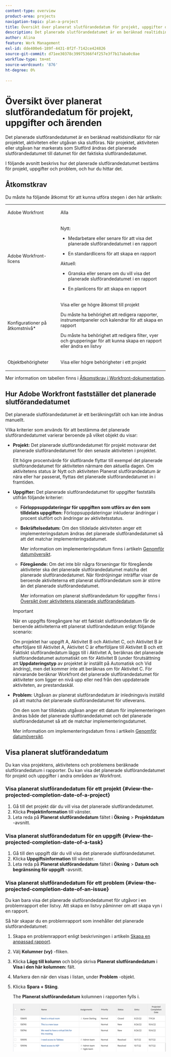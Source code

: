 ```yaml
---
content-type: overview
product-area: projects
navigation-topic: plan-a-project
title: Översikt över planerat slutförandedatum för projekt, uppgifter och ärenden
description: Det planerade slutförandedatumet är en beräknad realtidsindikator för när projektet, aktiviteten eller utgåvan ska slutföras. När projektet, aktiviteten eller utgåvan har markerats som Slutförd ändras det planerade slutförandedatumet till datumet för det faktiska slutförandedatumet.
author: Alina
feature: Work Management
exl-id: dde400e6-189f-4431-8f2f-7142ce424826
source-git-commit: d71ee30378c39975366f4f257e3f7b17aba0c0ae
workflow-type: tm+mt
source-wordcount: '876'
ht-degree: 0%

---
```


# Översikt över planerat slutförandedatum för projekt, uppgifter och ärenden

<!-- Audited: 1/2024 -->

Det planerade slutförandedatumet är en beräknad realtidsindikator för när projektet, aktiviteten eller utgåvan ska slutföras. När projektet, aktiviteten eller utgåvan har markerats som Slutförd ändras det planerade slutförandedatumet till datumet för det faktiska slutförandedatumet.

I följande avsnitt beskrivs hur det planerade slutförandedatumet bestäms för projekt, uppgifter och problem, och hur du hittar det.

## Åtkomstkrav

Du måste ha följande åtkomst för att kunna utföra stegen i den här artikeln:


<table style="table-layout:auto"> 
 <col> 
 <col> 
 <tbody> 
  <tr> 
   <td role="rowheader">Adobe Workfront</td> 
   <td> <p>Alla</p> </td> 
  </tr> 
  <tr> 
   <td role="rowheader">Adobe Workfront-licens</td> 
   <td> 
   <p>Nytt: 
   <ul><li><p>Medarbetare eller senare för att visa det planerade slutförandedatumet i en rapport</p></li> <li><p>En standardlicens för att skapa en rapport</p></li> </ul>

<p>Aktuell: 
   <ul><li><p>Granska eller senare om du vill visa det planerade slutförandedatumet i en rapport</p></li> 
   <li><p>En planlicens för att skapa en rapport</p> </li></ul>
      </td> 
  </tr> 
  <tr> 
   <td role="rowheader">Konfigurationer på åtkomstnivå*</td> 
   <td> <p>Visa eller ge högre åtkomst till projekt</p> <p>Du måste ha behörighet att redigera rapporter, instrumentpaneler och kalendrar för att skapa en rapport</p> <p>Du måste ha behörighet att redigera filter, vyer och grupperingar för att kunna skapa en rapport eller ändra en listvy</p>  </td> 
  </tr> 
  <tr> 
   <td role="rowheader">Objektbehörigheter</td> 
   <td> <p>Visa eller högre behörigheter i ett projekt</p> </td> 
  </tr> 
 </tbody> 
</table>

Mer information om tabellen finns i [Åtkomstkrav i Workfront-dokumentation](/help/quicksilver/administration-and-setup/add-users/access-levels-and-object-permissions/access-level-requirements-in-documentation.md).

## Hur Adobe Workfront fastställer det planerade slutförandedatumet

Det planerade slutförandedatumet är ett beräkningsfält och kan inte ändras manuellt.

Vilka kriterier som används för att bestämma det planerade slutförandedatumet varierar beroende på vilket objekt du visar:

* **Projekt:** Det planerade slutförandedatumet för projekt motsvarar det planerade slutförandedatumet för den senaste aktiviteten i projektet.

  Ett högre procentvärde för slutförande flyttar till exempel det planerade slutförandedatumet för aktiviteten närmare den aktuella dagen. Om aktivitetens status är Nytt och aktiviteten Planerat slutförandedatum är nära eller har passerat, flyttas det planerade slutförandedatumet in i framtiden.

* **Uppgifter:** Det planerade slutförandedatumet för uppgifter fastställs utifrån följande kriterier:

   * **Förloppsuppdateringar för uppgiften som utförs av den som tilldelats uppgiften:** Förloppsuppdateringar inkluderar ändringar i procent slutfört och ändringar av aktivitetsstatus.
   * **Bekräftelsedatum:** Om den tilldelade aktiviteten anger ett implementeringsdatum ändras det planerade slutförandedatumet så att det matchar implementeringsdatumet.

     Mer information om implementeringsdatum finns i artikeln [Genomför datumöversikt](../../../manage-work/projects/updating-work-in-a-project/overview-of-commit-dates.md).

   * **Föregående:** Om det inte blir några förseningar för föregående aktiviteter ska det planerade slutförandedatumet matcha det planerade slutförandedatumet. När fördröjningar inträffar visar de beroende aktiviteterna ett planerat slutförandedatum som är större än det planerade slutförandedatumet.

     Mer information om planerat slutförandedatum för uppgifter finns i [Översikt över aktivitetens planerade slutförandedatum](../../../manage-work/tasks/task-information/task-planned-completion-date.md).

  >[!IMPORTANT]
  >
  >När en uppgifts föregångare har ett faktiskt slutförandedatum får de beroende aktiviteterna ett planerat slutförandedatum enligt följande scenario:
  >
  >
  >Om projektet har uppgift A, Aktivitet B och Aktivitet C, och Aktivitet B är efterföljare till Aktivitet A, Aktivitet C är efterföljare till Aktivitet B och ett Faktiskt slutförandedatum läggs till i Aktivitet A, beräknas det planerade slutförandedatumet automatiskt om för Aktivitet B (under förutsättning att **Uppdateringstyp** av projektet är inställt på Automatisk och Vid ändring), men det kommer inte att beräknas om för Aktivitet C. För närvarande beräknar Workfront det planerade slutförandedatumet för aktiviteter som ligger en nivå upp eller ned från den uppdaterade aktiviteten, av prestandaskäl. 

* **Problem:** Utgåvan av planerat slutförandedatum är inledningsvis inställd på att matcha det planerade slutförandedatumet för utleverans.

  Om den som har tilldelats utgåvan anger ett datum för implementeringen ändras både det planerade slutförandedatumet och det planerade slutförandedatumet så att de matchar implementeringsdatumet.

  Mer information om implementeringsdatum finns i artikeln [Genomför datumöversikt](../../../manage-work/projects/updating-work-in-a-project/overview-of-commit-dates.md).

## Visa planerat slutförandedatum

Du kan visa projektens, aktivitetens och problemens beräknade slutförandedatum i rapporter. Du kan visa det planerade slutförandedatumet för projekt och uppgifter i andra områden av Workfront.

### Visa planerat slutförandedatum för ett projekt {#view-the-projected-completion-date-of-a-project}

1. Gå till det projekt där du vill visa det planerade slutförandedatumet.
1. Klicka **Projektinformation** till vänster.
1. Leta reda på **Planerat slutförandedatum** fältet i **Ökning** > **Projektdatum** -avsnitt.

### Visa planerat slutförandedatum för en uppgift {#view-the-projected-completion-date-of-a-task}

1. Gå till den uppgift där du vill visa det planerade slutförandedatumet.
1. Klicka **Uppgiftsinformation** till vänster.
1. Leta reda på **Planerat slutförandedatum** fältet i **Ökning** > **Datum och begränsning för uppgift** -avsnitt.

### Visa planerat slutförandedatum för ett problem {#view-the-projected-completion-date-of-an-issue}

Du kan bara visa det planerade slutförandedatumet för utgåvor i en problemrapport eller listvy. Att skapa en listvy påminner om att skapa vyn i en rapport.

Så här skapar du en problemrapport som innehåller det planerade slutförandedatumet:

1. Skapa en problemrapport enligt beskrivningen i artikeln [Skapa en anpassad rapport](../../../reports-and-dashboards/reports/creating-and-managing-reports/create-custom-report.md).
1. Välj **Kolumner (vy)** -fliken.
1. Klicka **Lägg till kolumn** och börja skriva **Planerat slutförandedatum** i **Visa i den här kolumnen:** fält.

1. Markera den när den visas i listan, under **Problem** -objekt. 
1. Klicka **Spara + Stäng**.

   The **Planerat slutförandedatum** kolumnen i rapporten fylls i. 

   ![](assets/issue-projected-completion-date-in-view-nwe-350x148.png)
